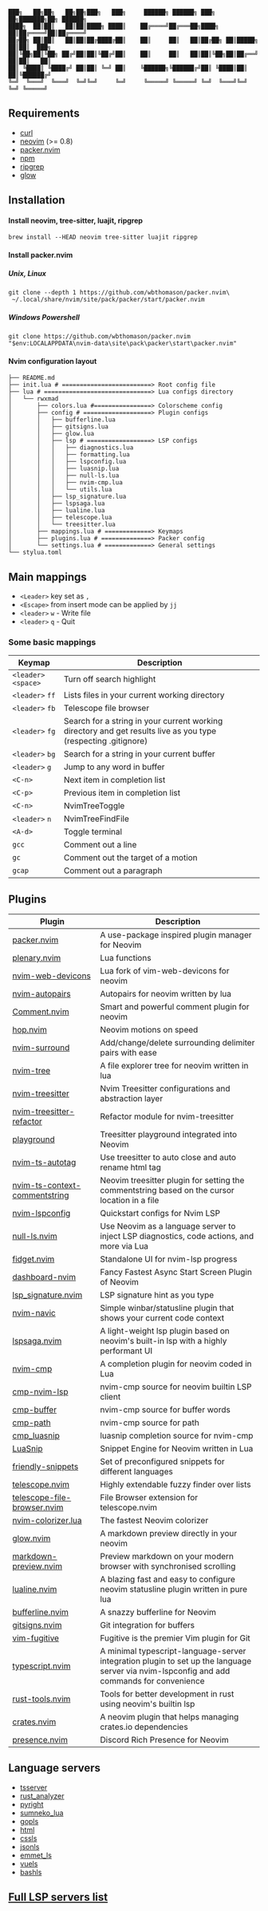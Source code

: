 ```shell
███╗   ██╗██╗   ██╗██╗███╗   ███╗     ██████╗ ██████╗ ███╗   ██╗███████╗██╗ ██████╗
████╗  ██║██║   ██║██║████╗ ████║    ██╔════╝██╔═══██╗████╗  ██║██╔════╝██║██╔════╝
██╔██╗ ██║██║   ██║██║██╔████╔██║    ██║     ██║   ██║██╔██╗ ██║█████╗  ██║██║  ███╗
██║╚██╗██║╚██╗ ██╔╝██║██║╚██╔╝██║    ██║     ██║   ██║██║╚██╗██║██╔══╝  ██║██║   ██║
██║ ╚████║ ╚████╔╝ ██║██║ ╚═╝ ██║    ╚██████╗╚██████╔╝██║ ╚████║██║     ██║╚██████╔╝
╚═╝  ╚═══╝  ╚═══╝  ╚═╝╚═╝     ╚═╝     ╚═════╝ ╚═════╝ ╚═╝  ╚═══╝╚═╝     ╚═╝ ╚═════╝
```

## Requirements

- [curl](https://github.com/curl/curl)
- [neovim](https://github.com/neovim/neovim) (>= 0.8)
- [packer.nvim](https://github.com/wbthomason/packer.nvim)
- [npm](https://github.com/npm/cli)
- [ripgrep](https://github.com/BurntSushi/ripgrep)
- [glow](https://github.com/charmbracelet/glow)

## Installation

#### Install neovim, tree-sitter, luajit, ripgrep

```shell
brew install --HEAD neovim tree-sitter luajit ripgrep
```

#### Install packer.nvim

##### Unix, Linux

```shell
git clone --depth 1 https://github.com/wbthomason/packer.nvim\
 ~/.local/share/nvim/site/pack/packer/start/packer.nvim
```

##### Windows Powershell

```shell
git clone https://github.com/wbthomason/packer.nvim "$env:LOCALAPPDATA\nvim-data\site\pack\packer\start\packer.nvim"
```

#### Nvim configuration layout

```shell
├── README.md
├── init.lua # =========================> Root config file
├── lua # ==============================> Lua configs directory
│   └── rwxmad
│       ├── colors.lua #================> Colorscheme config
│       ├── config # ===================> Plugin configs
│       │   ├── bufferline.lua
│       │   ├── gitsigns.lua
│       │   ├── glow.lua
│       │   ├── lsp # ==================> LSP configs
│       │   │   ├── diagnostics.lua
│       │   │   ├── formatting.lua
│       │   │   ├── lspconfig.lua
│       │   │   ├── luasnip.lua
│       │   │   ├── null-ls.lua
│       │   │   ├── nvim-cmp.lua
│       │   │   └── utils.lua
│       │   ├── lsp_signature.lua
│       │   ├── lspsaga.lua
│       │   ├── lualine.lua
│       │   ├── telescope.lua
│       │   └── treesitter.lua
│       ├── mappings.lua # =============> Keymaps
│       ├── plugins.lua # ==============> Packer config
│       └── settings.lua # =============> General settings
└── stylua.toml
```

## Main mappings

- `<Leader>` key set as `,`
- `<Escape>` from insert mode can be applied by `jj`
- `<leader>` `w` - Write file
- `<leader>` `q` - Quit

### Some basic mappings

| Keymap            | Description                                                                                                    |
| ----------------- | -------------------------------------------------------------------------------------------------------------- |
| `<leader><space>` | Turn off search highlight                                                                                      |
| `<leader>` `ff`   | Lists files in your current working directory                                                                  |
| `<leader>` `fb`   | Telescope file browser                                                                                         |
| `<leader>` `fg`   | Search for a string in your current working directory and get results live as you type (respecting .gitignore) |
| `<leader>` `bg`   | Search for a string in your current buffer                                                                     |
| `<leader>` `g`    | Jump to any word in buffer                                                                                     |
| `<C-n>`           | Next item in completion list                                                                                   |
| `<C-p>`           | Previous item in completion list                                                                               |
| `<C-n>`           | NvimTreeToggle                                                                                                 |
| `<leader>` `n`    | NvimTreeFindFile                                                                                               |
| `<A-d>`           | Toggle terminal                                                                                                |
| `gcc`             | Comment out a line                                                                                             |
| `gc`              | Comment out the target of a motion                                                                             |
| `gcap`            | Comment out a paragraph                                                                                        |

## Plugins

| Plugin                                                                                          | Description                                                                                                                               |
| ----------------------------------------------------------------------------------------------- | ----------------------------------------------------------------------------------------------------------------------------------------- |
| [packer.nvim](https://github.com/wbthomason/packer.nvim)                                        | A use-package inspired plugin manager for Neovim                                                                                          |
| [plenary.nvim](https://github.com/nvim-lua/plenary.nvim)                                        | Lua functions                                                                                                                             |
| [nvim-web-devicons](https://github.com/kyazdani42/nvim-web-devicons)                            | Lua fork of vim-web-devicons for neovim                                                                                                   |
| [nvim-autopairs](https://github.com/windwp/nvim-autopairs)                                      | Autopairs for neovim written by lua                                                                                                       |
| [Comment.nvim](https://github.com/numToStr/Comment.nvim)                                        | Smart and powerful comment plugin for neovim                                                                                              |
| [hop.nvim](https://github.com/phaazon/hop.nvim)                                                 | Neovim motions on speed                                                                                                                   |
| [nvim-surround](https://github.com/kylechui/nvim-surround)                                      | Add/change/delete surrounding delimiter pairs with ease                                                                                   |
| [nvim-tree](https://github.com/kyazdani42/nvim-tree.lua)                                        | A file explorer tree for neovim written in lua                                                                                            |
| [nvim-treesitter](https://github.com/nvim-treesitter/nvim-treesitter)                           | Nvim Treesitter configurations and abstraction layer                                                                                      |
| [nvim-treesitter-refactor](https://github.com/nvim-treesitter/nvim-treesitter-refactor)         | Refactor module for nvim-treesitter                                                                                                       |
| [playground](https://github.com/nvim-treesitter/playground)                                     | Treesitter playground integrated into Neovim                                                                                              |
| [nvim-ts-autotag](https://github.com/windwp/nvim-ts-autotag)                                    | Use treesitter to auto close and auto rename html tag                                                                                     |
| [nvim-ts-context-commentstring](https://github.com/JoosepAlviste/nvim-ts-context-commentstring) | Neovim treesitter plugin for setting the commentstring based on the cursor location in a file                                             |
| [nvim-lspconfig](https://github.com/neovim/nvim-lspconfig)                                      | Quickstart configs for Nvim LSP                                                                                                           |
| [null-ls.nvim](https://github.com/jose-elias-alvarez/null-ls.nvim)                              | Use Neovim as a language server to inject LSP diagnostics, code actions, and more via Lua                                                 |
| [fidget.nvim](https://github.com/j-hui/fidget.nvim)                                             | Standalone UI for nvim-lsp progress                                                                                                       |
| [dashboard-nvim](https://github.com/glepnir/dashboard-nvim)                                     | Fancy Fastest Async Start Screen Plugin of Neovim                                                                                         |
| [lsp_signature.nvim](https://github.com/ray-x/lsp_signature.nvim)                               | LSP signature hint as you type                                                                                                            |
| [nvim-navic](https://github.com/SmiteshP/nvim-navic)                                            | Simple winbar/statusline plugin that shows your current code context                                                                      |
| [lspsaga.nvim](https://github.com/glepnir/lspsaga.nvim)                                         | A light-weight lsp plugin based on neovim's built-in lsp with a highly performant UI                                                      |
| [nvim-cmp](https://github.com/hrsh7th/nvim-cmp)                                                 | A completion plugin for neovim coded in Lua                                                                                               |
| [cmp-nvim-lsp](https://github.com/hrsh7th/cmp-nvim-lsp)                                         | nvim-cmp source for neovim builtin LSP client                                                                                             |
| [cmp-buffer](https://github.com/hrsh7th/cmp-buffer)                                             | nvim-cmp source for buffer words                                                                                                          |
| [cmp-path](https://github.com/hrsh7th/cmp-path)                                                 | nvim-cmp source for path                                                                                                                  |
| [cmp_luasnip](https://github.com/saadparwaiz1/cmp_luasnip)                                      | luasnip completion source for nvim-cmp                                                                                                    |
| [LuaSnip](https://github.com/L3MON4D3/LuaSnip)                                                  | Snippet Engine for Neovim written in Lua                                                                                                  |
| [friendly-snippets](https://github.com/rafamadriz/friendly-snippets)                            | Set of preconfigured snippets for different languages                                                                                     |
| [telescope.nvim](https://github.com/nvim-telescope/telescope.nvim)                              | Highly extendable fuzzy finder over lists                                                                                                 |
| [telescope-file-browser.nvim](https://github.com/nvim-telescope/telescope-file-browser.nvim)    | File Browser extension for telescope.nvim                                                                                                 |
| [nvim-colorizer.lua](https://github.com/norcalli/nvim-colorizer.lua)                            | The fastest Neovim colorizer                                                                                                              |
| [glow.nvim](https://github.com/ellisonleao/glow.nvim)                                           | A markdown preview directly in your neovim                                                                                                |
| [markdown-preview.nvim](https://github.com/iamcco/markdown-preview.nvim)                        | Preview markdown on your modern browser with synchronised scrolling                                                                       |
| [lualine.nvim](https://github.com/nvim-lualine/lualine.nvim)                                    | A blazing fast and easy to configure neovim statusline plugin written in pure lua                                                         |
| [bufferline.nvim](https://github.com/akinsho/bufferline.nvim)                                   | A snazzy bufferline for Neovim                                                                                                            |
| [gitsigns.nvim](https://github.com/lewis6991/gitsigns.nvim)                                     | Git integration for buffers                                                                                                               |
| [vim-fugitive](https://github.com/tpope/vim-fugitive)                                           | Fugitive is the premier Vim plugin for Git                                                                                                |
| [typescript.nvim](https://github.com/jose-elias-alvarez/typescript.nvim)                        | A minimal typescript-language-server integration plugin to set up the language server via nvim-lspconfig and add commands for convenience |
| [rust-tools.nvim](https://github.com/simrat39/rust-tools.nvim)                                  | Tools for better development in rust using neovim's builtin lsp                                                                           |
| [crates.nvim](https://github.com/Saecki/crates.nvim)                                            | A neovim plugin that helps managing crates.io dependencies                                                                                |
| [presence.nvim](https://github.com/andweeb/presence.nvim)                                       | Discord Rich Presence for Neovim                                                                                                          |

## Language servers

- [tsserver](https://github.com/typescript-language-server/typescript-language-server)
- [rust_analyzer](https://github.com/rust-analyzer/rust-analyzer)
- [pyright](https://github.com/microsoft/pyright)
- [sumneko_lua](https://github.com/sumneko/lua-language-server)
- [gopls](https://github.com/golang/tools/tree/master/gopls)
- [html](https://github.com/hrsh7th/vscode-langservers-extracted)
- [cssls](https://github.com/hrsh7th/vscode-langservers-extracted)
- [jsonls](https://github.com/hrsh7th/vscode-langservers-extracted)
- [emmet_ls](https://github.com/aca/emmet-ls)
- [vuels](https://github.com/vuejs/vetur/tree/master/server)
- [bashls](https://github.com/bash-lsp/bash-language-server)

## [Full LSP servers list](https://github.com/neovim/nvim-lspconfig/blob/master/doc/server_configurations.md)
